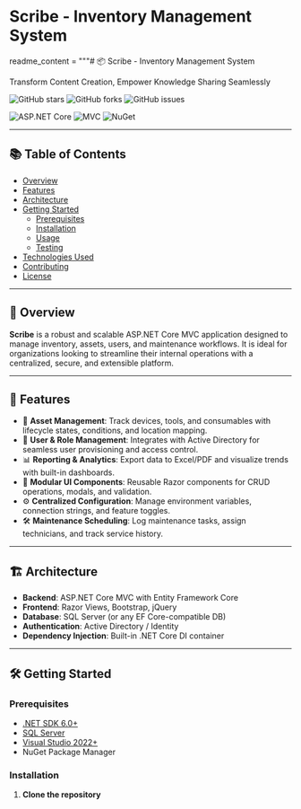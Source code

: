 # Scribe - Inventory Management System

readme_content = """# 📦 Scribe - Inventory Management System

Transform Content Creation, Empower Knowledge Sharing Seamlessly

![GitHub stars](https://img.shields.io/github/stars/scribe) ![GitHub forks](https://img.shields.io/github/forks/scribe) ![GitHub issues](https://img.shields.io/github/issues/scribe)

![ASP.NET Core](https://img.shields.io/badge/ASP.NET%20Core-5C2D91?style=for-the-badge&logo=dot-net&logoColor=white)
![MVC](https://img.shields.io/badge/MVC-007ACC?style=for-the-badge&logo=mvc&logoColor=white)
![NuGet](https://img.shields.io/badge/NuGet-004880?style=for-the-badge&logo=nuget&logoColor=white)

---

## 📚 Table of Contents

- [Overview](#overview)
- [Features](#features)
- [Architecture](#architecture)
- [Getting Started](#getting-started)
  - [Prerequisites](#prerequisites)
  - [Installation](#installation)
  - [Usage](#usage)
  - [Testing](#testing)
- [Technologies Used](#technologies-used)
- [Contributing](#contributing)
- [License](#license)

---

## 🧭 Overview

**Scribe** is a robust and scalable ASP.NET Core MVC application designed to manage inventory, assets, users, and maintenance workflows. It is ideal for organizations looking to streamline their internal operations with a centralized, secure, and extensible platform.

---

## 🚀 Features

- 🔧 **Asset Management**: Track devices, tools, and consumables with lifecycle states, conditions, and location mapping.
- 👥 **User & Role Management**: Integrates with Active Directory for seamless user provisioning and access control.
- 📊 **Reporting & Analytics**: Export data to Excel/PDF and visualize trends with built-in dashboards.
- 🧩 **Modular UI Components**: Reusable Razor components for CRUD operations, modals, and validation.
- ⚙️ **Centralized Configuration**: Manage environment variables, connection strings, and feature toggles.
- 🛠️ **Maintenance Scheduling**: Log maintenance tasks, assign technicians, and track service history.

---

## 🏗️ Architecture

- **Backend**: ASP.NET Core MVC with Entity Framework Core
- **Frontend**: Razor Views, Bootstrap, jQuery
- **Database**: SQL Server (or any EF Core-compatible DB)
- **Authentication**: Active Directory / Identity
- **Dependency Injection**: Built-in .NET Core DI container

---

## 🛠️ Getting Started

### Prerequisites

- [.NET SDK 6.0+](https://dotnet.microsoft.com/)
- [SQL Server](https://www.microsoft.com/en-us/sql-server)
- [Visual Studio 2022+](https://visualstudio.microsoft.com/)
- NuGet Package Manager

### Installation

1. **Clone the repository**
   
